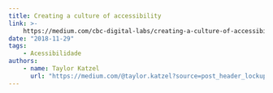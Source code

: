 ```yaml
---
title: Creating a culture of accessibility
link: >-
    https://medium.com/cbc-digital-labs/creating-a-culture-of-accessibility-963bc5b468dc
date: "2018-11-29"
tags:
    - Acessibilidade
authors:
    - name: Taylor Katzel
      url: "https://medium.com/@taylor.katzel?source=post_header_lockup"
---
```

